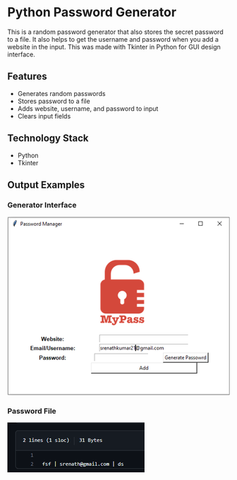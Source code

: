 <!DOCTYPE html>
<html>
  <head>
    <meta charset="UTF-8">
  </head>
  <body>
    <h1>Python Password Generator</h1>
    <p>This is a random password generator that also stores the secret password to a file. It also helps to get the username and password when you add a website in the input. This was made with Tkinter in Python for GUI design interface.</p>
    <h2>Features</h2>
    <ul>
      <li>Generates random passwords</li>
      <li>Stores password to a file</li>
      <li>Adds website, username, and password to input</li>
      <li>Clears input fields</li>
    </ul>
    <h2>Technology Stack</h2>
    <ul>
      <li>Python</li>
      <li>Tkinter</li>
    </ul>
    <h2>Output Examples</h2>
    <h3>Generator Interface</h3>
    <img src="generate_interface.png" alt="Generator Interface">
    <h3>Password File</h3>
    <img src="password_file.png" alt="Password File">
  </body>
</html>
